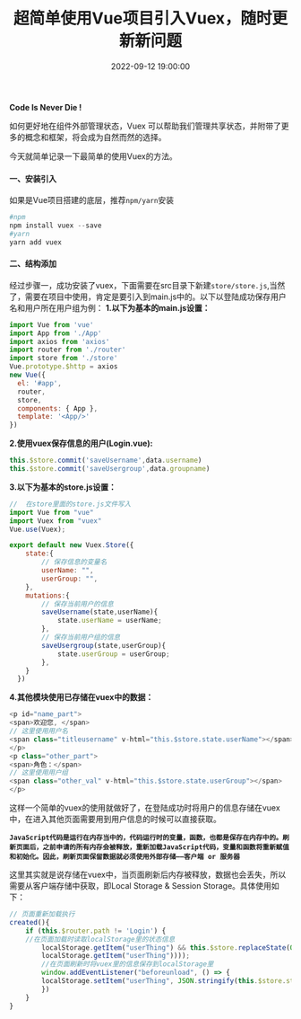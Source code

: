 ﻿---
title: 超简单使用Vue项目引入Vuex，随时更新新问题
type: 'tags'
categories: ['Vue']
date: 2022-09-12 19:00:00

---

**Code Is Never Die !**

如何更好地在组件外部管理状态，Vuex 可以帮助我们管理共享状态，并附带了更多的概念和框架，将会成为自然而然的选择。

今天就简单记录一下最简单的使用Vuex的方法。

#### 一、安装引入
如果是Vue项目搭建的底层，推荐`npm/yarn`安装

```powershell
#npm
npm install vuex --save
#yarn
yarn add vuex
```
#### 二、结构添加
经过步骤一，成功安装了vuex，下面需要在src目录下新建`store/store.js`,当然了，需要在项目中使用，肯定是要引入到main.js中的。以下以登陆成功保存用户名和用户所在用户组为例：
**1.以下为基本的main.js设置：**
```javascript
import Vue from 'vue'
import App from './App'
import axios from 'axios'
import router from './router'
import store from './store'
Vue.prototype.$http = axios
new Vue({
  el: '#app',
  router,
  store,
  components: { App },
  template: '<App/>'
})
```
**2.使用vuex保存信息的用户(Login.vue):**

```javascript
this.$store.commit('saveUsername',data.username) 
this.$store.commit('saveUsergroup',data.groupname)
```

**3.以下为基本的store.js设置：**

```javascript
//  在store里面的store.js文件写入
import Vue from "vue"
import Vuex from "vuex"
Vue.use(Vuex);

export default new Vuex.Store({
    state:{
    	// 保存信息的变量名
        userName: "",
        userGroup: "",
    },
    mutations:{
        // 保存当前用户的信息
        saveUsername(state,userName){
            state.userName = userName;
        },
        // 保存当前用户组的信息
        saveUsergroup(state,userGroup){
            state.userGroup = userGroup;
        },
    }
  })
```
**4.其他模块使用已存储在vuex中的数据：**

```javascript
<p id="name_part">
<span>欢迎您, </span>
// 这里使用用户名
<span class="titleusername" v-html="this.$store.state.userName"></span>
</p>
<p class="other_part">
<span>角色：</span>
// 这里使用用户组
<span class="other_val" v-html="this.$store.state.userGroup"></span>
</p>
```
这样一个简单的vuex的使用就做好了，在登陆成功时将用户的信息存储在vuex中，在进入其他页面需要用到用户信息的时候可以直接获取。

**`JavaScript代码是运行在内存当中的，代码运行时的变量，函数，也都是保存在内存中的。刷新页面后，之前申请的所有内存会被释放，重新加载JavaScript代码，变量和函数将重新赋值和初始化。因此，刷新页面保留数据就必须使用外部存储——客户端 or 服务器`**

这里其实就是说存储在vuex中，当页面刷新后内存被释放，数据也会丢失，所以需要从客户端存储中获取，即Local Storage & Session Storage。具体使用如下：

```javascript
// 页面重新加载执行
created(){
	if (this.$router.path != 'Login') {
	//在页面加载时读取localStorage里的状态信息
		localStorage.getItem("userThing") && this.$store.replaceState(Object.assign(this.$store.state, JSON.parse(
		localStorage.getItem("userThing"))));
		//在页面刷新时将vuex里的信息保存到localStorage里
		window.addEventListener("beforeunload", () => {
		localStorage.setItem("userThing", JSON.stringify(this.$store.state))
		})
	}
}
```

